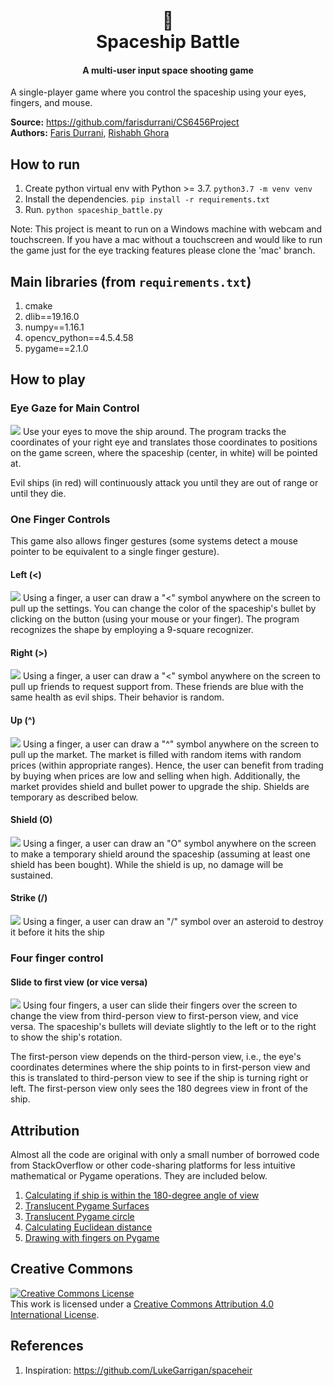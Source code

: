 <h1 align="center">
  <br>
  🚀
  <br>
  Spaceship Battle
  <br>
</h1>

<h4 align="center">A multi-user input space shooting game</h4>

A single-player game where you control the spaceship using your eyes, fingers,
and mouse.<br>

**Source:** https://github.com/farisdurrani/CS6456Project <br>
**Authors:** [Faris Durrani](https://github.com/farisdurrani/),
[Rishabh Ghora](https://github.com/RishabhGhora)

## How to run

1. Create python virtual env with Python >= 3.7. `python3.7 -m venv venv`
2. Install the dependencies. `pip install -r requirements.txt`
3. Run. `python spaceship_battle.py`

Note: This project is meant to run on a Windows machine with webcam and touchscreen. If you have a mac
without a touchscreen and would like to run the game just for the eye tracking features please clone the
'mac' branch.

## Main libraries (from `requirements.txt`)

1. cmake
2. dlib==19.16.0
3. numpy==1.16.1
4. opencv_python==4.5.4.58
5. pygame==2.1.0

## How to play

### Eye Gaze for Main Control

![](readme_assets/play_general.gif)
Use your eyes to move the ship around. The program tracks the coordinates of
your right eye and translates those coordinates to positions on the game screen,
where the spaceship (center, in white) will be pointed at.

Evil ships (in red) will continuously attack you until they are out of range
or until they die.

### One Finger Controls

This game also allows finger gestures (some systems detect a mouse pointer to
be equivalent to a single finger gesture).

#### Left (<)

![](readme_assets/left.gif)
Using a finger, a user can draw a "<" symbol anywhere on the screen to pull up
the settings. You can change the color of the spaceship's bullet by clicking on
the button (using your mouse or your finger). The program recognizes the shape
by employing a 9-square recognizer.

#### Right (>)

![](readme_assets/right.gif)
Using a finger, a user can draw a "<" symbol anywhere on the screen to pull up
friends to request support from. These friends are blue with the same health
as evil ships. Their behavior is random.

#### Up (^)

![](readme_assets/up.gif)
Using a finger, a user can draw a "^" symbol anywhere on the screen to pull up
the market. The market is filled with random items with random prices
(within appropriate ranges). Hence, the user can benefit from trading by buying
when prices are low and selling when high. Additionally, the market provides
shield and bullet power to upgrade the ship. Shields are temporary as
described below.

#### Shield (O)

![](readme_assets/shield.gif)
Using a finger, a user can draw an "O" symbol anywhere on the screen to make a
temporary shield around the spaceship (assuming at least one shield has been
bought). While the shield is up, no damage will be sustained.

#### Strike (/)

![](readme_assets/strike.gif)
Using a finger, a user can draw an "/" symbol over an asteroid to destroy it
before it hits the ship

### Four finger control

#### Slide to first view (or vice versa)

![](readme_assets/view.gif)
Using four fingers, a user can slide their fingers over the screen to change
the view from third-person view to first-person view, and vice versa. The
spaceship's bullets will deviate slightly to the left or to the right to
show the ship's rotation.

The first-person view depends on the third-person
view, i.e., the eye's coordinates determines where the ship points to in
first-person view and this is translated to third-person view to see if the
ship is turning right or left. The first-person view only sees the 180
degrees view in front of the ship.

## Attribution

Almost all the code are original with only a small number of borrowed code from
StackOverflow or other code-sharing platforms for less intuitive mathematical or
Pygame operations. They are included below.

1. [Calculating if ship is within the 180-degree angle of view](https://stackoverflow.com/a/12234633/11031425)
2. [Translucent Pygame Surfaces](https://stackoverflow.com/a/6350227/11031425)
3. [Translucent Pygame circle](https://stackoverflow.com/a/64630102/11031425)
4. [Calculating Euclidean distance](https://docs.python.org/3/library/math.html)
5. [Drawing with fingers on Pygame](https://www.patreon.com/posts/finger-painting-43786073?l=fr)

## Creative Commons

<a rel="license" href="http://creativecommons.org/licenses/by/4.0/"><img alt="Creative Commons License" style="border-width:0" src="https://i.creativecommons.org/l/by/4.0/88x31.png" /></a><br />This work is licensed under a <a rel="license" href="http://creativecommons.org/licenses/by/4.0/">Creative Commons Attribution 4.0 International License</a>.

## References

1. Inspiration: https://github.com/LukeGarrigan/spaceheir
